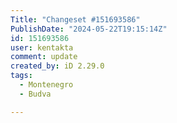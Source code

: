 ```yaml
---
Title: "Changeset #151693586"
PublishDate: "2024-05-22T19:15:14Z"
id: 151693586
user: kentakta
comment: update
created_by: iD 2.29.0
tags:
  - Montenegro
  - Budva

---
```

